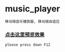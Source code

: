 # music_player
```bash
移动端音乐播放器, 移动端自适应
```

### [点击这里预览效果](http://47.106.148.198/vue)  

```bash
please press down F12
```
